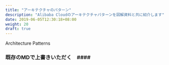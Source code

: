```yaml
---
title: "アーキテクチャのパターン"
description: "Alibaba Cloudのアーキテクチャパターンを図解資料と共に紹介します"
date: 2019-06-05T12:30:18+08:00
weight: 20
draft: true
---
```

Architecture Patterns
### 既存のMDで上書きいただく　####
